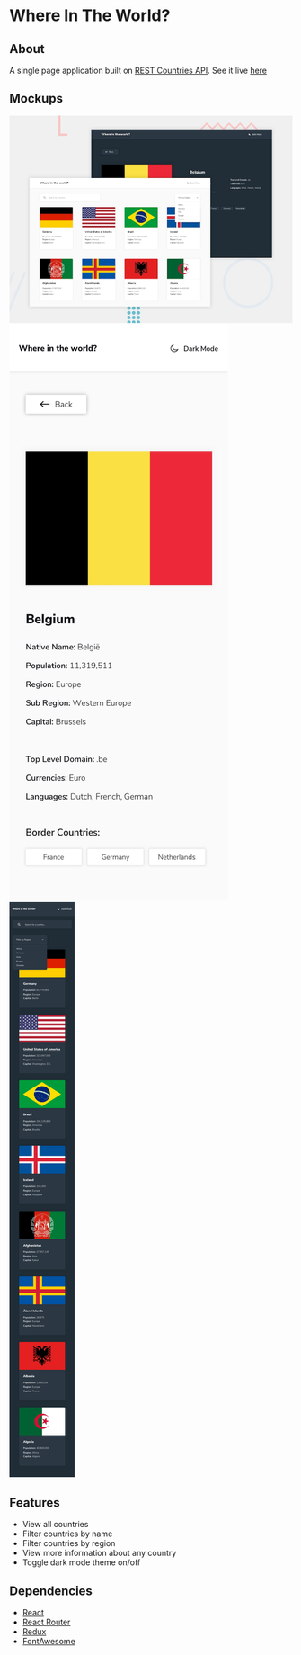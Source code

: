 # Where In The World?

## About
A single page application built on [REST Countries API](http://restcountries.eu). See it live [here]()

## Mockups
![Home](./design\desktop-preview.jpg)
![Mobile](./design\mobile-design-detail-light.jpg)
![Mobile](./design\mobile-design-home-dark.jpg)

## Features
 - View all countries
 - Filter countries by name
 - Filter countries by region
 - View more information about any country
 - Toggle dark mode theme on/off

## Dependencies
 - [React](http://reactjs.org/)
 - [React Router](https://reacttraining.com/)
 - [Redux](https://redux.js.org)
 - [FontAwesome](https://www.npmjs.com/package/@fortawesome/react-fontawesome)
